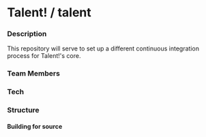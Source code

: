 # Talent! / talent

### Description

This repository will serve to set up a different continuous integration process for Talent!'s core.

### Team Members

### Tech


### Structure


#### Building for source
